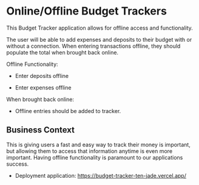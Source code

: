 #  Online/Offline Budget Trackers

This Budget Tracker application allows for offline access and functionality.

The user will be able to add expenses and deposits to their budget with or without a connection. When entering transactions offline, they should populate the total when brought back online.

Offline Functionality:

  * Enter deposits offline

  * Enter expenses offline

When brought back online:

  * Offline entries should be added to tracker.


## Business Context

This is giving users a fast and easy way to track their money is important, but allowing them to access that information anytime is even more important. Having offline functionality is paramount to our applications success.


* Deployment application: https://budget-tracker-ten-jade.vercel.app/

